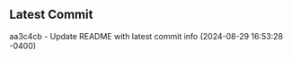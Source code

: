 
## Latest Commit
aa3c4cb - Update README with latest commit info (2024-08-29 16:53:28 -0400) <Yunxi-Zhou>
